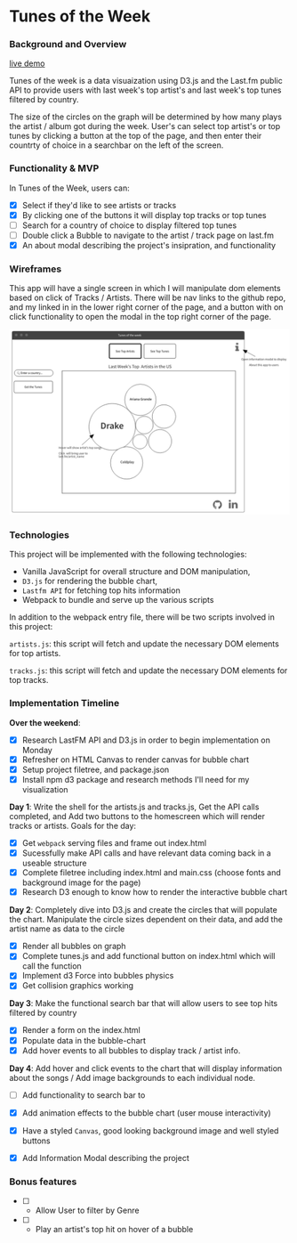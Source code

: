 # Tunes of the Week
### Background and Overview

[live demo](https://robertfarb.github.io/tunes-of-the-week/)

Tunes of the week is a data visuaization using D3.js and the Last.fm public API to provide users with last week's top artist's and last week's top tunes filtered by country.

The size of the circles on the graph will be determined by how many plays the artist / album got during the week. User's can select top artist's or top tunes by clicking a button at the top of the page, and then enter their countrty of choice in a searchbar on the left of the screen.


### Functionality & MVP  

In Tunes of the Week, users can:

- [x] Select if they'd like to see artists or tracks
- [x] By clicking one of the buttons it will display top tracks or top tunes
- [ ] Search for a country of choice to display filtered top tunes
- [ ] Double click a Bubble to navigate to the artist / track page on last.fm
- [x] An about modal describing the project's insipration, and functionality

### Wireframes

This app will have a single screen in which I will manipulate dom elements based on click of Tracks / Artists. There will be nav links to the github repo, and my linked in in the lower right corner of the page, and a button with on click functionality to open the modal in the top right corner of the page.  


![wireframes](docs/wireframe.png)

### Technologies

This project will be implemented with the following technologies:

- Vanilla JavaScript for overall structure and DOM manipulation,
- `D3.js` for rendering the bubble chart,
- `Lastfm API` for fetching top hits information
- Webpack to bundle and serve up the various scripts

In addition to the webpack entry file, there will be two scripts involved in this project:

`artists.js`: this script will fetch and update the necessary DOM elements for top artists.

`tracks.js`: this script will fetch and update the necessary DOM elements for top tracks.

### Implementation Timeline

**Over the weekend**:
- [x] Research LastFM API and D3.js in order to begin implementation on Monday
- [x] Refresher on HTML Canvas to render canvas for bubble chart
- [x] Setup project filetree, and package.json
- [x] Install npm d3 package and research methods I'll need for my visualization

**Day 1**: Write the shell for the artists.js and tracks.js, Get the API calls completed, and Add two buttons to the homescreen which will render tracks or artists.  Goals for the day:

- [x] Get `webpack` serving files and frame out index.html
- [x] Sucessfully make API calls and have relevant data coming back in a useable structure
- [x] Complete filetree including index.html and main.css (choose fonts and background image for the page)
- [x] Research D3 enough to know how to render the interactive bubble chart

**Day 2**: Completely dive into D3.js and create the circles that will populate the chart. Manipulate the circle sizes dependent on their data, and add the artist name as data to the circle

- [x] Render all bubbles on graph
- [x] Complete tunes.js and add functional button on index.html which will call the function
- [x] Implement d3 Force into bubbles physics
- [x] Get collision graphics working

**Day 3**: Make the functional search bar that will allow users to see top hits filtered by country

- [x] Render a form on the index.html
- [x] Populate data in the bubble-chart
- [x] Add hover events to all bubbles to display track / artist info.

**Day 4**: Add hover and click events to the chart that will display information about the songs / Add image backgrounds to each individual node.

- [ ] Add functionality to search bar to 
- [x] Add animation effects to the bubble chart (user mouse interactivity)
- [x] Have a styled `Canvas`, good looking background image and well styled buttons
- [x] Add Information Modal describing the project


### Bonus features

- [ ] - Allow User to filter by Genre
- [ ] - Play an artist's top hit on hover of a bubble
